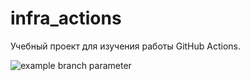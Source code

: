 # infra_actions
Учебный проект для изучения работы GitHub Actions.

![example branch parameter](https://github.com/avkarcr/infra_actions/actions/workflows/main.yml/badge.svg?main)